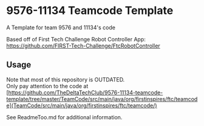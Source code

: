 # 9576-11134 Teamcode Template
A Template for team 9576 and 11134's code

Based off of First Tech Challenge Robot Controller App: https://github.com/FIRST-Tech-Challenge/FtcRobotController

## Usage
Note that most of this repository is OUTDATED.  
Only pay attention to the code at [https://github.com/TheDeltaTechClub/9576-11134-teamcode-template/tree/master/TeamCode/src/main/java/org/firstinspires/ftc/teamcode](TeamCode/src/main/java/org/firstinspires/ftc/teamcode/)

See ReadmeToo.md for additional information.
